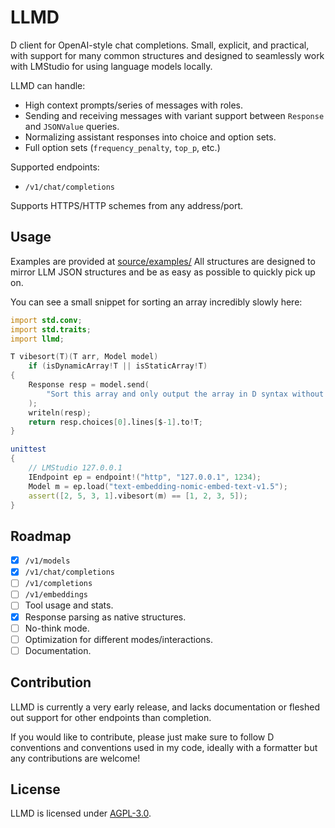 # LLMD

D client for OpenAI-style chat completions. Small, explicit, and practical, with support for many common structures and designed to seamlessly work with LMStudio for using language models locally.

LLMD can handle:
- High context prompts/series of messages with roles.
- Sending and receiving messages with variant support between `Response` and `JSONValue` queries.
- Normalizing assistant responses into choice and option sets.
- Full option sets (`frequency_penalty`, `top_p`, etc.)

Supported endpoints:
- `/v1/chat/completions`

Supports HTTPS/HTTP schemes from any address/port.

## Usage

Examples are provided at [source/examples/](source/examples/)
All structures are designed to mirror LLM JSON structures and be as easy as possible to quickly pick up on.

You can see a small snippet for sorting an array incredibly slowly here:

```d
import std.conv;
import std.traits;
import llmd;

T vibesort(T)(T arr, Model model)
    if (isDynamicArray!T || isStaticArray!T)
{
    Response resp = model.send(
        "Sort this array and only output the array in D syntax without any code blocks or additional formatting:"~arr.to!string
    );
    writeln(resp);
    return resp.choices[0].lines[$-1].to!T;
}

unittest
{
    // LMStudio 127.0.0.1
    IEndpoint ep = endpoint!("http", "127.0.0.1", 1234);
    Model m = ep.load("text-embedding-nomic-embed-text-v1.5");
    assert([2, 5, 3, 1].vibesort(m) == [1, 2, 3, 5]);
}
```

## Roadmap

- [X] `/v1/models`
- [X] `/v1/chat/completions`
- [ ] `/v1/completions`
- [ ] `/v1/embeddings`
- [ ] Tool usage and stats.
- [X] Response parsing as native structures.
- [ ] No-think mode.
- [ ] Optimization for different modes/interactions.
- [ ] Documentation.

## Contribution

LLMD is currently a very early release, and lacks documentation or fleshed out support for other endpoints than completion.

If you would like to contribute, please just make sure to follow D conventions and conventions used in my code, ideally with a formatter but any contributions are welcome!

## License

LLMD is licensed under [AGPL-3.0](LICENSE.txt).